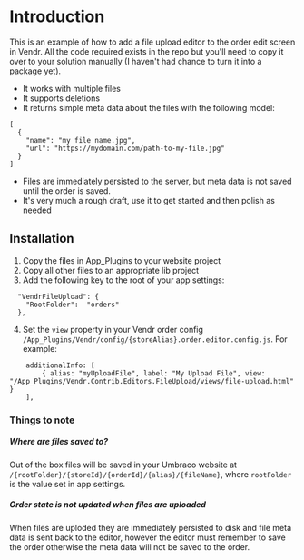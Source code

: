 # Introduction

This is an example of how to add a file upload editor to the order edit screen in Vendr. All the code required exists in the repo but you'll need to copy it over to your solution manually (I haven't had chance to turn it into a package yet).

- It works with multiple files
- It supports deletions
- It returns simple meta data about the files with the following model:

```
[
  {
    "name": "my file name.jpg",
    "url": "https://mydomain.com/path-to-my-file.jpg"
  }
]
```

- Files are immediately persisted to the server, but meta data is not saved until the order is saved.
- It's very much a rough draft, use it to get started and then polish as needed

## Installation

1. Copy the files in App_Plugins to your website project
2. Copy all other files to an appropriate lib project
3. Add the following key to the root of your app settings:

```
  "VendrFileUpload": {
    "RootFolder":  "orders"
  },
```

4. Set the `view` property in your Vendr order config `/App_Plugins/Vendr/config/{storeAlias}.order.editor.config.js`. For example:

```
    additionalInfo: [
        { alias: "myUploadFile", label: "My Upload File", view: "/App_Plugins/Vendr.Contrib.Editors.FileUpload/views/file-upload.html" }
    ],
```

### Things to note

##### Where are files saved to?

Out of the box files will be saved in your Umbraco website at `/{rootFolder}/{storeId}/{orderId}/{alias}/{fileName}`, where `rootFolder` is the value set in app settings.

##### Order state is not updated when files are uploaded

When files are uploded they are immediately persisted to disk and file meta data is sent back to the editor, however the editor must remember to save the order otherwise the meta data will not be saved to the order.

